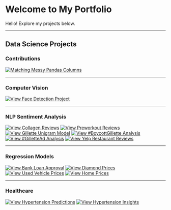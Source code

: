 # Welcome to My Portfolio

Hello! Explore my projects below.

---

## Data Science Projects

### Contributions
[![Matching Messy Pandas Columns](https://img.shields.io/badge/View-FuzzyWuzzy%20Contribution-blue)](https://medium.com/analytics-vidhya/matching-messy-pandas-columns-with-fuzzywuzzy-4adda6c7994f)

---

### Computer Vision
[![View Face Detection Project](https://img.shields.io/badge/View-Face%20Detection-blue)](https://github.com/thomasalgenio/Sample_Projects/tree/main/Face_Detection_on_AI_Generated_Images)

---

### NLP Sentiment Analysis
[![View Collagen Reviews](https://img.shields.io/badge/View-Collagen%20Reviews-blue)](https://github.com/thomasalgenio/Sample_Projects/tree/main/NLP_Sentiment_Analysis_Amazon)
[![View Preworkout Reviews](https://img.shields.io/badge/View-Preworkout%20Reviews-blue)](https://github.com/thomasalgenio/Sample_Projects/tree/main/NLP_Sentiment_Analysis_Amazon)
[![View Gillette Unigram Model](https://img.shields.io/badge/View-Gillette%20Unigram-blue)](https://github.com/thomasalgenio/Sample_Projects/tree/main/NLP_Sentiment_Analysis_Gillette)
[![View #BoycottGillette Analysis](https://img.shields.io/badge/View-BoycottGillette-blue)](https://github.com/thomasalgenio/Sample_Projects/tree/main/NLP_Sentiment_Analysis_Gillette)
[![View #GilletteAd Analysis](https://img.shields.io/badge/View-GilletteAd-blue)](https://github.com/thomasalgenio/Sample_Projects/tree/main/NLP_Sentiment_Analysis_Gillette)
[![View Yelp Restaurant Reviews](https://img.shields.io/badge/View-Yelp%20Reviews-blue)](https://github.com/thomasalgenio/Sample_Projects/tree/main/NLP_Sentiment_Analysis_Yelp)

---

### Regression Models
[![View Bank Loan Approval](https://img.shields.io/badge/View-Bank%20Loan%20Approval-blue)](https://github.com/thomasalgenio/Sample_Projects/tree/263caf5c4e4587d46c72187b9081874bf19cf1c5/Bank_Loan_Prediction)
[![View Diamond Prices](https://img.shields.io/badge/View-Diamond%20Prices-blue)](https://github.com/thomasalgenio/Sample_Projects/tree/263caf5c4e4587d46c72187b9081874bf19cf1c5/Diamond_Prices_Prediction)
[![View Used Vehicle Prices](https://img.shields.io/badge/View-Used%20Vehicle%20Prices-blue)](https://github.com/thomasalgenio/Sample_Projects/tree/263caf5c4e4587d46c72187b9081874bf19cf1c5/Used_Vehicles_Prediction)
[![View Home Prices](https://img.shields.io/badge/View-Home%20Prices-blue)](https://github.com/thomasalgenio/Sample_Projects/tree/263caf5c4e4587d46c72187b9081874bf19cf1c5/Real_Estate_Prices_Prediction)

---

### Healthcare
[![View Hypertension Predictions](https://img.shields.io/badge/View-Hypertension-blue)](https://github.com/thomasalgenio/Sample_Projects/tree/263caf5c4e4587d46c72187b9081874bf19cf1c5/Hypertension_Prediction)
[![View Hypertension Insights](https://img.shields.io/badge/View-Hypertension%20Insights-blue)](https://github.com/thomasalgenio/Sample_Projects/tree/263caf5c4e4587d46c72187b9081874bf19cf1c5/Hypertension_Prediction)
